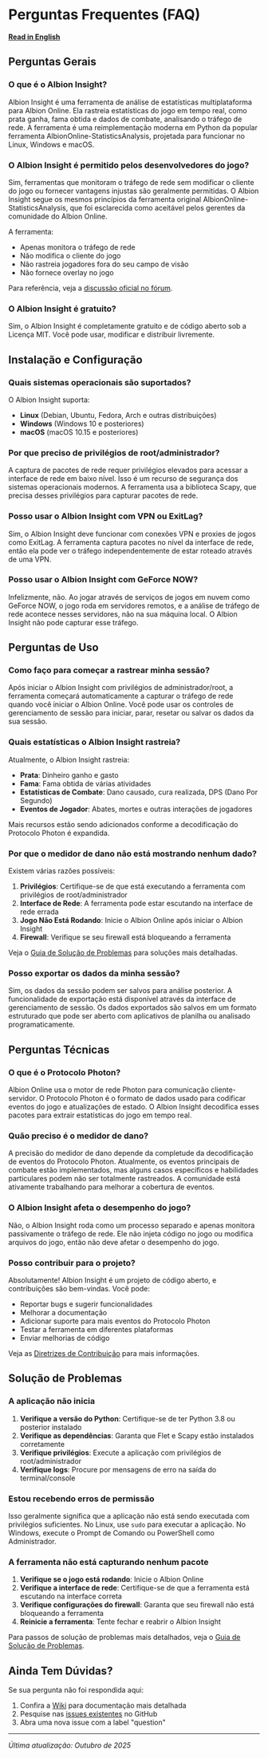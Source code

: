 # Perguntas Frequentes (FAQ)

**[Read in English](FAQ.md)**

## Perguntas Gerais

### O que é o Albion Insight?

Albion Insight é uma ferramenta de análise de estatísticas multiplataforma para Albion Online. Ela rastreia estatísticas do jogo em tempo real, como prata ganha, fama obtida e dados de combate, analisando o tráfego de rede. A ferramenta é uma reimplementação moderna em Python da popular ferramenta AlbionOnline-StatisticsAnalysis, projetada para funcionar no Linux, Windows e macOS.

### O Albion Insight é permitido pelos desenvolvedores do jogo?

Sim, ferramentas que monitoram o tráfego de rede sem modificar o cliente do jogo ou fornecer vantagens injustas são geralmente permitidas. O Albion Insight segue os mesmos princípios da ferramenta original AlbionOnline-StatisticsAnalysis, que foi esclarecida como aceitável pelos gerentes da comunidade do Albion Online.

A ferramenta:
- Apenas monitora o tráfego de rede
- Não modifica o cliente do jogo
- Não rastreia jogadores fora do seu campo de visão
- Não fornece overlay no jogo

Para referência, veja a [discussão oficial no fórum](https://forum.albiononline.com/index.php/Thread/124819-Regarding-3rd-Party-Software-and-Network-Traffic-aka-do-not-cheat-Update-16-45-U/).

### O Albion Insight é gratuito?

Sim, o Albion Insight é completamente gratuito e de código aberto sob a Licença MIT. Você pode usar, modificar e distribuir livremente.

## Instalação e Configuração

### Quais sistemas operacionais são suportados?

O Albion Insight suporta:
- **Linux** (Debian, Ubuntu, Fedora, Arch e outras distribuições)
- **Windows** (Windows 10 e posteriores)
- **macOS** (macOS 10.15 e posteriores)

### Por que preciso de privilégios de root/administrador?

A captura de pacotes de rede requer privilégios elevados para acessar a interface de rede em baixo nível. Isso é um recurso de segurança dos sistemas operacionais modernos. A ferramenta usa a biblioteca Scapy, que precisa desses privilégios para capturar pacotes de rede.

### Posso usar o Albion Insight com VPN ou ExitLag?

Sim, o Albion Insight deve funcionar com conexões VPN e proxies de jogos como ExitLag. A ferramenta captura pacotes no nível da interface de rede, então ela pode ver o tráfego independentemente de estar roteado através de uma VPN.

### Posso usar o Albion Insight com GeForce NOW?

Infelizmente, não. Ao jogar através de serviços de jogos em nuvem como GeForce NOW, o jogo roda em servidores remotos, e a análise de tráfego de rede acontece nesses servidores, não na sua máquina local. O Albion Insight não pode capturar esse tráfego.

## Perguntas de Uso

### Como faço para começar a rastrear minha sessão?

Após iniciar o Albion Insight com privilégios de administrador/root, a ferramenta começará automaticamente a capturar o tráfego de rede quando você iniciar o Albion Online. Você pode usar os controles de gerenciamento de sessão para iniciar, parar, resetar ou salvar os dados da sua sessão.

### Quais estatísticas o Albion Insight rastreia?

Atualmente, o Albion Insight rastreia:
- **Prata**: Dinheiro ganho e gasto
- **Fama**: Fama obtida de várias atividades
- **Estatísticas de Combate**: Dano causado, cura realizada, DPS (Dano Por Segundo)
- **Eventos de Jogador**: Abates, mortes e outras interações de jogadores

Mais recursos estão sendo adicionados conforme a decodificação do Protocolo Photon é expandida.

### Por que o medidor de dano não está mostrando nenhum dado?

Existem várias razões possíveis:
1. **Privilégios**: Certifique-se de que está executando a ferramenta com privilégios de root/administrador
2. **Interface de Rede**: A ferramenta pode estar escutando na interface de rede errada
3. **Jogo Não Está Rodando**: Inicie o Albion Online após iniciar o Albion Insight
4. **Firewall**: Verifique se seu firewall está bloqueando a ferramenta

Veja o [Guia de Solução de Problemas](Troubleshooting.pt-BR.md) para soluções mais detalhadas.

### Posso exportar os dados da minha sessão?

Sim, os dados da sessão podem ser salvos para análise posterior. A funcionalidade de exportação está disponível através da interface de gerenciamento de sessão. Os dados exportados são salvos em um formato estruturado que pode ser aberto com aplicativos de planilha ou analisado programaticamente.

## Perguntas Técnicas

### O que é o Protocolo Photon?

Albion Online usa o motor de rede Photon para comunicação cliente-servidor. O Protocolo Photon é o formato de dados usado para codificar eventos do jogo e atualizações de estado. O Albion Insight decodifica esses pacotes para extrair estatísticas do jogo em tempo real.

### Quão preciso é o medidor de dano?

A precisão do medidor de dano depende da completude da decodificação de eventos do Protocolo Photon. Atualmente, os eventos principais de combate estão implementados, mas alguns casos específicos e habilidades particulares podem não ser totalmente rastreados. A comunidade está ativamente trabalhando para melhorar a cobertura de eventos.

### O Albion Insight afeta o desempenho do jogo?

Não, o Albion Insight roda como um processo separado e apenas monitora passivamente o tráfego de rede. Ele não injeta código no jogo ou modifica arquivos do jogo, então não deve afetar o desempenho do jogo.

### Posso contribuir para o projeto?

Absolutamente! Albion Insight é um projeto de código aberto, e contribuições são bem-vindas. Você pode:
- Reportar bugs e sugerir funcionalidades
- Melhorar a documentação
- Adicionar suporte para mais eventos do Protocolo Photon
- Testar a ferramenta em diferentes plataformas
- Enviar melhorias de código

Veja as [Diretrizes de Contribuição](../CONTRIBUTING.pt-BR.md) para mais informações.

## Solução de Problemas

### A aplicação não inicia

1. **Verifique a versão do Python**: Certifique-se de ter Python 3.8 ou posterior instalado
2. **Verifique as dependências**: Garanta que Flet e Scapy estão instalados corretamente
3. **Verifique privilégios**: Execute a aplicação com privilégios de root/administrador
4. **Verifique logs**: Procure por mensagens de erro na saída do terminal/console

### Estou recebendo erros de permissão

Isso geralmente significa que a aplicação não está sendo executada com privilégios suficientes. No Linux, use `sudo` para executar a aplicação. No Windows, execute o Prompt de Comando ou PowerShell como Administrador.

### A ferramenta não está capturando nenhum pacote

1. **Verifique se o jogo está rodando**: Inicie o Albion Online
2. **Verifique a interface de rede**: Certifique-se de que a ferramenta está escutando na interface correta
3. **Verifique configurações do firewall**: Garanta que seu firewall não está bloqueando a ferramenta
4. **Reinicie a ferramenta**: Tente fechar e reabrir o Albion Insight

Para passos de solução de problemas mais detalhados, veja o [Guia de Solução de Problemas](Troubleshooting.pt-BR.md).

## Ainda Tem Dúvidas?

Se sua pergunta não foi respondida aqui:
1. Confira a [Wiki](Home.pt-BR.md) para documentação mais detalhada
2. Pesquise nas [issues existentes](https://github.com/dexcarva/AlbionInsight/issues) no GitHub
3. Abra uma nova issue com a label "question"

---

*Última atualização: Outubro de 2025*
